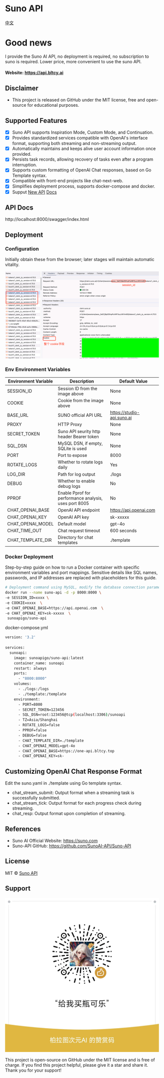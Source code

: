﻿# Suno API
[中文](./README_ZH.md)

# Good news
I provide the Suno AI API, no deployment is required, no subscription to suno is required. Lower price, more convenient to use the suno API.  
#### Website: https://api.bltcy.ai


## Disclaimer
- This project is released on GitHub under the MIT license, free and open-source for educational purposes.

## Supported Features
- [x] Suno API supports Inspiration Mode, Custom Mode, and Continuation.
- [x] Provides standardized services compatible with OpenAI's interface format, supporting both streaming and non-streaming output.
- [x] Automatically maintains and keeps alive user account information once provided.
- [x] Persists task records, allowing recovery of tasks even after a program interruption.
- [x] Supports custom formatting of OpenAI Chat responses, based on Go Template syntax.
- [x] Compatible with front-end projects like chat-next-web.
- [x] Simplifies deployment process, supports docker-compose and docker.
- [x] Supput [New API](https://github.com/Calcium-Ion/new-api) [Docs](Suno.md)

## API Docs

http://localhost:8000/swagger/index.html

## Deployment

### Configuration
Initially obtain these from the browser; later stages will maintain automatic vitality.

![cookie](./docs/images/image1.png)

### Env Environment Variables
| Environment Variable | Description                                           | Default Value |
| --- |-------------------------------------------------------| --- |
| SESSION_ID | Session ID from the image above                       | None |
| COOKIE | Cookie from the image above                           | None |
| BASE_URL | SUNO official API URL                                 | https://studio-api.suno.ai |
| PROXY | HTTP Proxy                                            | None |
| SECRET_TOKEN | Suno API seurity http header Bearer token             | None                                           |
| SQL_DSN | MySQL DSN, if empty, SQLite is used                   | None |
| PORT | Port to expose                                        | 8000 |
| ROTATE_LOGS | Whether to rotate logs daily                          | Yes |
| LOG_DIR | Path for log output                                   | ./logs |
| DEBUG | Whether to enable debug logs                          | No |
| PPROF | Enable Pprof for performance analysis, uses port 8005 | No |
| CHAT_OPENAI_BASE | OpenAI API endpoint                                   | https://api.openai.com |
| CHAT_OPENAI_KEY | OpenAI API key                                        | sk-xxxxx |
| CHAT_OPENAI_MODEL | Default model                                         | gpt-4o |
| CHAT_TIME_OUT | Chat request timeout                                  | 600 seconds |
| CHAT_TEMPLATE_DIR | Directory for chat templates                          | ./template |

### Docker Deployment
Step-by-step guide on how to run a Docker container with specific environment variables and port mappings. Sensitive details like SQL names, passwords, and IP addresses are replaced with placeholders for this guide.

```bash
# Deployment command using MySQL, modify the database connection parameters as needed.
docker run --name suno-api -d -p 8000:8000 \
-e SESSION_ID=xxxx \
-e COOKIE=xxxx  \
-e CHAT_OPENAI_BASE=https://api.openai.com  \
-e CHAT_OPENAI_KEY=sk-xxxxx  \
 sunoapigo/suno-api
```

docker-compose.yml
```bash
version: '3.2'

services:
  sunoapi:
    image: sunoapigo/suno-api:latest
    container_name: sunoapi
    restart: always
    ports:
      - "8000:8000"
    volumes:
      - ./logs:/logs
      - ./template:/template
    environment:
      - PORT=8000
      - SECRET_TOKEN=123456
      - SQL_DSN=root:123456@tcp(localhost:3306)/sunoapi
      - TZ=Asia/Shanghai
      - ROTATE_LOGS=false
      - PPROF=false
      - DEBUG=false
      - CHAT_TEMPLATE_DIR=./template
      - CHAT_OPENAI_MODEL=gpt-4o
      - CHAT_OPENAI_BASE=https://one-api.bltcy.top
      - CHAT_OPENAI_KEY=sk-
```

## Customizing OpenAI Chat Response Format
Edit the suno.yaml in ./template using Go template syntax.

- chat_stream_submit: Output format when a streaming task is successfully submitted.
- chat_stream_tick: Output format for each progress check during streaming.
- chat_resp: Output format upon completion of streaming.

## References
- Suno AI Official Website: https://suno.com
- Suno-API GitHub: https://github.com/SunoAI-API/Suno-API

## License
MIT © [Suno API](./license)

## Support
![zanshangcode.jpg](./docs/images/zanshangcode.jpg)

This project is open-source on GitHub under the MIT license and is free of charge. If you find this project helpful, please give it a star and share it. Thank you for your support!
